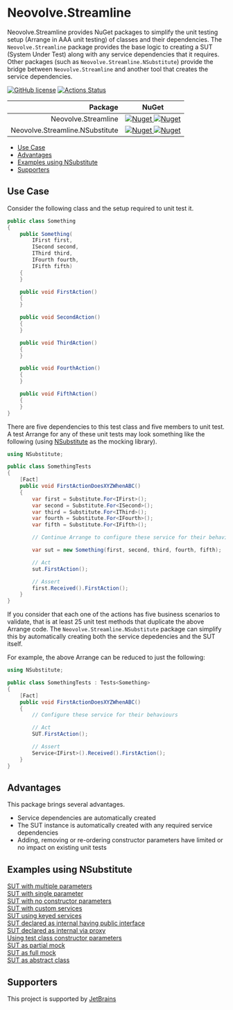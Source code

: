 # Neovolve.Streamline
Neovolve.Streamline provides NuGet packages to simplify the unit testing setup (Arrange in AAA unit testing) of classes and their dependencies. The `Neovolve.Streamline` package provides the base logic to creating a SUT (System Under Test) along with any service dependencies that it requires. Other packages (such as `Neovolve.Streamline.NSubstitute`) provide the bridge between `Neovolve.Streamline` and another tool that creates the service dependencies.

[![GitHub license](https://img.shields.io/badge/License-MIT-blue.svg)](https://github.com/roryprimrose/Neovolve.Streamline/blob/master/LICENSE.md)&nbsp;[![Actions Status](https://github.com/roryprimrose/Neovolve.Streamline/workflows/CI/badge.svg)](https://github.com/roryprimrose/Neovolve.Streamline/actions)

|                         Package |                                                                                                               NuGet                                                                                                               |
| ------------------------------: | :-------------------------------------------------------------------------------------------------------------------------------------------------------------------------------------------------------------------------------: |
|             Neovolve.Streamline |                     [![Nuget](https://img.shields.io/nuget/v/Neovolve.Streamline.svg) ![Nuget](https://img.shields.io/nuget/dt/Neovolve.Streamline.svg)](https://www.nuget.org/packages/Neovolve.Streamline)                      |
| Neovolve.Streamline.NSubstitute | [![Nuget](https://img.shields.io/nuget/v/Neovolve.Streamline.NSubstitute.svg)&nbsp;![Nuget](https://img.shields.io/nuget/dt/Neovolve.Streamline.NSubstitute.svg)](https://www.nuget.org/packages/Neovolve.Streamline.NSubstitute) |

- [Use Case](#use-case)
- [Advantages](#advantages)
- [Examples using NSubstitute](#examples-using-nsubstitute)
- [Supporters](#supporters)
## Use Case

Consider the following class and the setup required to unit test it.

```csharp
public class Something
{
    public Something(
        IFirst first,
        ISecond second,
        IThird third,
        IFourth fourth,
        IFifth fifth)
    {
    }

    public void FirstAction()
    {
    }

    public void SecondAction()
    {
    }

    public void ThirdAction()
    {
    }

    public void FourthAction()
    {
    }

    public void FifthAction()
    {
    }
}
```

There are five dependencies to this test class and five members to unit test. A test Arrange for any of these unit tests may look something like the following (using [NSubstitute](https://nsubstitute.github.io/) as the mocking library).

```csharp
using NSubstitute;

public class SomethingTests
{
    [Fact]
    public void FirstActionDoesXYZWhenABC()
    {
        var first = Substitute.For<IFirst>();
        var second = Substitute.For<ISecond>();
        var third = Substitute.For<IThird>();
        var fourth = Substitute.For<IFourth>();
        var fifth = Substitute.For<IFifth>();

        // Continue Arrange to configure these service for their behaviours

        var sut = new Something(first, second, third, fourth, fifth);

        // Act
        sut.FirstAction();

        // Assert
        first.Received().FirstAction();
    }
}
```

If you consider that each one of the actions has five business scenarios to validate, that is at least 25 unit test methods that duplicate the above Arrange code. The `Neovolve.Streamline.NSubstitute` package can simplify this by automatically creating both the service depedencies and the SUT itself.

For example, the above Arrange can be reduced to just the following:

```csharp
using NSubstitute;

public class SomethingTests : Tests<Something>
{
    [Fact]
    public void FirstActionDoesXYZWhenABC()
    {
        // Configure these service for their behaviours

        // Act
        SUT.FirstAction();

        // Assert
        Service<IFirst>().Received().FirstAction();
    }
}
```

## Advantages

This package brings several advantages.

 - Service dependencies are automatically created
 - The SUT instance is automatically created with any required service dependencies
 - Adding, removing or re-ordering constructor parameters have limited or no impact on existing unit tests

## Examples using NSubstitute

[SUT with multiple parameters](Examples/MultipleParameters.cs)  
[SUT with single parameter](Examples/SingleParameter.cs)  
[SUT with no constructor parameters](Examples/NoConstructorParameters.cs)  
[SUT with custom services](Examples/CustomServices.cs)  
[SUT using keyed services](Examples/KeyedServices.cs)  
[SUT declared as internal having public interface](Examples/InternalTypePublicInterface.cs)  
[SUT declared as internal via proxy](Examples/InternalScopedTypes.cs)  
[Using test class constructor parameters](Examples/TestClassConstructorParameters.cs)  
[SUT as partial mock](Examples/PartialSUTMock.cs)  
[SUT as full mock](Examples/FullSUTMock.cs)  
[SUT as abstract class](Examples/AbstractType.cs)  

## Supporters

This project is supported by [JetBrains](https://www.jetbrains.com/?from=ModelBuilder)
